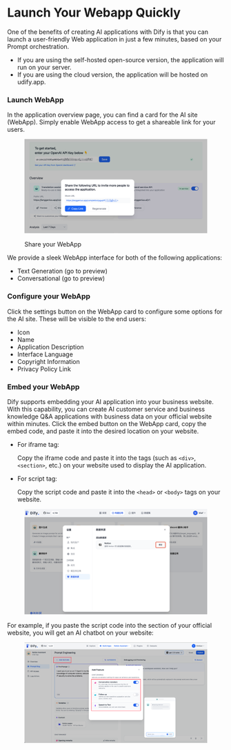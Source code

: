 # Launch Your Webapp Quickly

One of the benefits of creating AI applications with Dify is that you can launch a user-friendly Web application in just a few minutes, based on your Prompt orchestration.

* If you are using the self-hosted open-source version, the application will run on your server.
* If you are using the cloud version, the application will be hosted on udify.app.

### Launch WebApp

In the application overview page, you can find a card for the AI site (WebApp). Simply enable WebApp access to get a shareable link for your users.

<figure><img src="../../../.gitbook/assets/share your App.png" alt=""><figcaption><p>Share your WebApp</p></figcaption></figure>

We provide a sleek WebApp interface for both of the following applications:

* Text Generation (go to preview)
* Conversational (go to preview)

### Configure your WebApp

Click the settings button on the WebApp card to configure some options for the AI site. These will be visible to the end users:

* Icon
* Name
* Application Description
* Interface Language
* Copyright Information
* Privacy Policy Link

### Embed your WebApp

Dify supports embedding your AI application into your business website. With this capability, you can create AI customer service and business knowledge Q\&A applications with business data on your official website within minutes. Click the embed button on the WebApp card, copy the embed code, and paste it into the desired location on your website.

*   For iframe tag:

    Copy the iframe code and paste it into the tags (such as `<div>`, `<section>`, etc.) on your website used to display the AI application.
*   For script tag:

    Copy the script code and paste it into the `<head>` or `<body>` tags on your website.

<figure><img src="../../../.gitbook/assets/image (46).png" alt=""><figcaption></figcaption></figure>

For example, if you paste the script code into the section of your official website, you will get an AI chatbot on your website:

<figure><img src="../../../.gitbook/assets/image (42).png" alt=""><figcaption></figcaption></figure>
